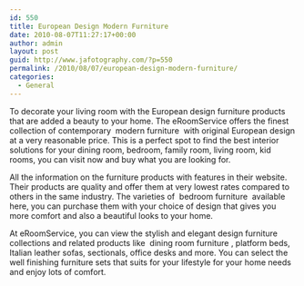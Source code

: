 ```yaml
---
id: 550
title: European Design Modern Furniture
date: 2010-08-07T11:27:17+00:00
author: admin
layout: post
guid: http://www.jafotography.com/?p=550
permalink: /2010/08/07/european-design-modern-furniture/
categories:
  - General
---
```

To decorate your living room with the European design furniture products that are added a beauty to your home. The eRoomService offers the finest collection of contemporary &nbsp;modern furniture&nbsp; with original European design at a very reasonable price. This is a perfect spot to find the best interior solutions for your dining room, bedroom, family room, living room, kid rooms, you can visit now and buy what you are looking for.

All the information on the furniture products with features in their website. Their products are quality and offer them at very lowest rates compared to others in the same industry. The varieties of &nbsp;bedroom furniture&nbsp; available here, you can purchase them with your choice of design that gives you more comfort and also a beautiful looks to your home.

At eRoomService, you can view the stylish and elegant design furniture collections and related products like &nbsp;dining room furniture&nbsp;, platform beds, Italian leather sofas, sectionals, office desks and more. You can select the well finishing furniture sets that suits for your lifestyle for your home needs and enjoy lots of comfort.